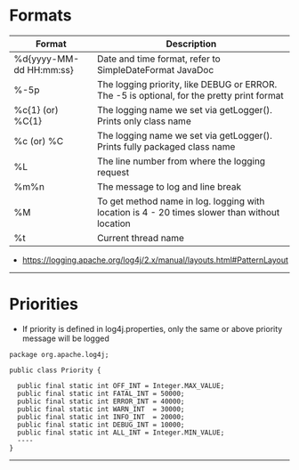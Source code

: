 # Formats
Format            					| Description
------------------------------------| ------------------------------------
%d{yyyy-MM-dd HH:mm:ss}           	| Date and time format, refer to SimpleDateFormat JavaDoc           
%-5p								| The logging priority, like DEBUG or ERROR. The -5 is optional, for the pretty print format
%c{1} (or) %C{1} 					| The logging name we set via getLogger(). Prints only class name
%c (or) %C							| 	The logging name we set via getLogger(). Prints fully packaged class name
%L									|	The line number from where the logging request
%m%n								| The message to log and line break
%M									| To get method name in log. logging with location is 4 - 20 times slower than without location
%t                  | Current thread name

* https://logging.apache.org/log4j/2.x/manual/layouts.html#PatternLayout
------
# Priorities
* If priority is defined in log4j.properties, only the same or above priority message will be logged
```
package org.apache.log4j;

public class Priority {

  public final static int OFF_INT = Integer.MAX_VALUE;
  public final static int FATAL_INT = 50000;
  public final static int ERROR_INT = 40000;
  public final static int WARN_INT  = 30000;
  public final static int INFO_INT  = 20000;
  public final static int DEBUG_INT = 10000;
  public final static int ALL_INT = Integer.MIN_VALUE;
  ----
}
```
------